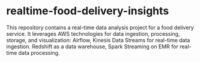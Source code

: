 # realtime-food-delivery-insights
This repository contains a real-time data analysis project for a food delivery service. It leverages AWS technologies for data ingestion, processing, storage, and visualization:  Airflow, Kinesis Data Streams for real-time data ingestion. Redshift as a data warehouse, Spark Streaming on EMR for real-time data processing. 



